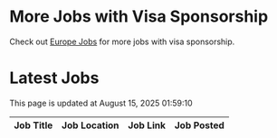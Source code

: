 # More Jobs with Visa Sponsorship

Check out [Europe Jobs](https://github.com/sureshparimi/europejobs#latest-jobs) for more jobs with visa sponsorship.

# Latest Jobs

This page is updated at August 15, 2025 01:59:10

| Job Title | Job Location | Job Link | Job Posted |
| --- | --- | --- | --- |
